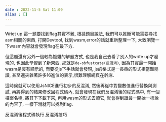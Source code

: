 ```yaml
---
date : 2022-11-5 Sat 11:09
alias : []
---
```


---

Wriet up
這一題要找到flag其實不難, 根據題目說法, 我們可以推斷可能需要尋找asm相關的東西, 打開Devtool, 找到wasm,error的話就重新整理一下, 大致瀏覽一下wasm內容就會發現flag在最下方. 

但這題還有另外一個較為複雜的解題方式, 也是我自己去看了別人的write up才發現的, 也因此學習到了新東西. 那就是`de-obfustcate(反混淆)`, 因為其實最一開始wasm是沒有顯示的, 而要從js下手話就會發現, js的格式是一長串的形式相當難閱讀, 甚至還夾雜著許多16進位的表示,很難理解網頁在幹麻.

這時候就可以使用JsNICE進行初步的反混淆, 然後再從中對變數值進行替換與測試, 再將得到的結果修改回程式碼內, 就會發現在我們反混淆後的程式碼中, 有一個檔案名稱, 將其下下載下來, 再用wasm的形式去讀它, 就會得到跟最一開始一樣說的內容了, 一樣下滑就可以找到flag.


反混淆後程式碼執行
反混淆技巧